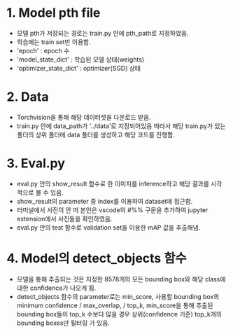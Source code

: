 # 1. Model pth file
- 모델 pth가 저장되는 경로는 train.py 안에 pth_path로 지정하였음.
- 학습에는 train set만 이용함.
- 'epoch' : epoch 수
- 'model_state_dict' : 학습된 모델 상태(weights)
- 'optimizer_state_dict' : optimizer(SGD) 상태

# 2. Data
- Torchvision을 통해 해당 데이터셋을 다운로드 받음.
- train.py 안에 data_path가 '../data'로 지정되어있음 따라서 해당 train.py가 있는 폴더의 상위 폴더에 data 폴더를 생성하고 해당 코드를 진행함. 

# 3. Eval.py
- eval.py 안의 show_result 함수로 한 이미지를 inference하고 해당 결과를 시각적으로 볼 수 있음.
- show_result의 parameter 중 index를 이용하여 dataset에 접근함. 
- 터미널에서 사진이 안 떠 본인은 vscode의 #%% 구문을 추가하여 jupyter extension에서 사진들을 확인하였음.
- eval.py 안의 test 함수로 validation set을 이용한 mAP 값을 추출해냄.

# 4. Model의 detect_objects 함수
- 모델을 통해 추출되는 것은 지정한 8578개의 모든 bounding box와 해당 class에 대한 confidence가 나오게 됨.
- detect_objects 함수의 parameter로는 min_score, 사용할 bounding box의 minimum confidence / max_overlap, / top_k, min_score을 통해 추출된 bounding box들이 top_k 수보다 많을 경우 상위(confidence 기준) top_k개의 bounding boxes만 필터링 가 있음.
